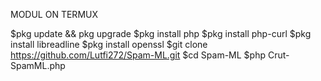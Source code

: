 MODUL ON TERMUX

$pkg update && pkg upgrade
$pkg install php
$pkg install php-curl
$pkg install libreadline
$pkg install openssl
$git clone https://github.com/Lutfi272/Spam-ML.git
$cd Spam-ML
$php Crut-SpamML.php
